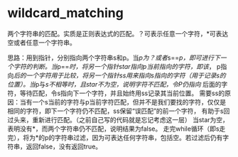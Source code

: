 # wildcard_matching

两个字符串的匹配。实质是正则表达式的匹配。？可表示任意一个字符，*可表达空或者任意一个字符串。

思路：用到指针，分别指向两个字符串s和p。当*p为？或者*s==*p，即可进行下一个字符的判断。当*p==*时，将另一个指针star指向p当前指向的字符，即该*，
p指向*后的一个字符用于比较，将另一个指针ss用来指向s指向的字符（用于记录s的位置）。当*p与*s不相等时，且star不为空，说明字符不匹配，令P仍指向*
后面的字符，等待匹配，令s指向下一个字符，并且始终用ss记录其当前位置。
需要ss的原因：当有一个s当前的字符与p当前字符匹配，但并不是我们要找的字符，仅仅是相同的字符，即下一个字符仍不匹配，ss保留“误匹配”的前一个字符，
有助于s回过头来，重新进行匹配。（之前自己写的代码就是忘记考虑这一层）
当star为空，表明没有*，而两个字符串仍不匹配，说明结果为false。
走完while循环（即s走完），将为*的p的字符串过滤，因为可表达任何字符串，包括空。若过滤后仍有字符串，返回false，没有返回true。
